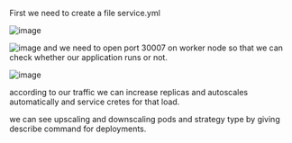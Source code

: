 First we need to create a file service.yml

![image](https://user-images.githubusercontent.com/92623347/233873816-531ac986-718d-46e6-bedf-66a73c72d41b.png)

![image](https://user-images.githubusercontent.com/92623347/233873961-891e1308-10ee-4468-a6d1-50f199f182ee.png)
and we need to open port 30007 on worker node so that we can check whether our application runs or not.

![image](https://user-images.githubusercontent.com/92623347/233877147-9d3b15fc-178e-4fb3-aefa-941645f9c29f.png)

according to our traffic we can increase replicas and autoscales automatically and service cretes for that load.

we can see upscaling and downscaling pods and strategy type by giving describe command for deployments.
